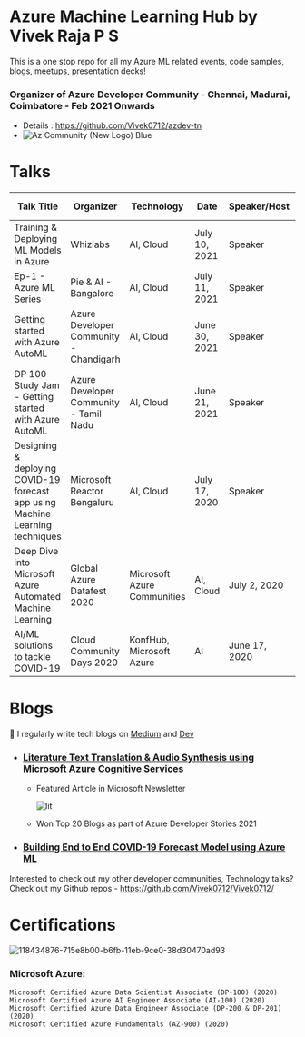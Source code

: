 # Azure Machine Learning Hub by Vivek Raja P S

This is a one stop repo for all my Azure ML related events, code samples, blogs, meetups, presentation decks!
### Organizer of Azure Developer Community - Chennai, Madurai, Coimbatore - Feb 2021 Onwards
- Details : https://github.com/Vivek0712/azdev-tn
- ![Az Community (New Logo) Blue](https://user-images.githubusercontent.com/25385071/118434648-0745e600-b6fb-11eb-8a78-15a97d9443e6.jpg)

# Talks

| Talk Title                                                  | Organizer                              | Technology            | Date          | Speaker/Host  | Event Link                                                                           | Resources                                                                                                                        |
|-------------------------------------------------------------|----------------------------------------|-----------------------|---------------|---------------|--------------------------------------------------------------------------------------|----------------------------------------------------------------------------------------------------------------------------------|
| Training & Deploying ML Models in Azure                               | Whizlabs                               | AI, Cloud             | July 10, 2021 | Speaker       | [RSVP](https://us06web.zoom.us/webinar/register/8116254766587/WN_rp9J_JliT8qg9SQ6jcAPKA)                                                                            | [Git Repo](https://github.com/Vivek0712/azuremlhub)                                                                                                                                |
| Ep-1 - Azure ML Series                                      | Pie & AI - Bangalore                   | AI, Cloud             | July 11, 2021 | Speaker       | [RSVP](https://www.eventbrite.com/e/pie-ai-bangalore-azure-machine-learning-series-tickets-162466444509)                                                                            | [Git Repo](https://github.com/Vivek0712/azuremlhub)                                                                                                                                 
| Getting started with Azure AutoML                           | Azure Developer Community - Chandigarh | AI, Cloud             | June 30, 2021 | Speaker       | [Meetup](https://t.co/KyWiSdJI4H?amp=1)                                             | [Deck](https://github.com/Vivek0712/Vivek0712/blob/main/Meetups/Decks/june11-automl%20copy.pptx)                                 || Getting started with Azure AutoML                           | Azure Developer Community - Chandigarh | AI, Cloud             | June 30, 2021 | Speaker       | [Meetup](https://t.co/KyWiSdJI4H?amp=1)                                             | [Deck](https://github.com/Vivek0712/Vivek0712/blob/main/Meetups/Decks/june11-automl%20copy.pptx)                                 |
| DP 100 Study Jam - Getting started with Azure AutoML        | Azure Developer Community - Tamil Nadu | AI, Cloud             | June 21, 2021 | Speaker       | [Meetup](https://www.meetup.com/azure-developer-community-chennai/events/278442346/) | [Deck](https://github.com/Vivek0712/Vivek0712/blob/main/Meetups/Decks/june11-automl%20copy.pptx)                                 |
| Designing & deploying COVID-19 forecast app using Machine Learning techniques         | Microsoft Reactor Bengaluru | AI, Cloud                   | July 17, 2020 | Speaker                  | [Meetup](https://lnkd.in/gY2gfsy)                           | [Blog](https://vivekraja98.medium.com/building-end-to-end-covid-19-forecast-model-using-azure-ml-16da338864b3)      |
| Deep Dive into Microsoft Azure Automated Machine Learning | Global Azure Datafest 2020             | Microsoft Azure Communities       | AI, Cloud        | July 2, 2020  | [Event](https://lnkd.in/dC-XaPV) | -                                                                                                                                          |
| AI/ML solutions to tackle COVID-19                        | Cloud Community Days 2020              | KonfHub, Microsoft Azure          | AI               | June 17, 2020 | [Event](http://konf.me/ccdays)   | -      


# Blogs

📝 I regularly write tech blogs on [Medium](https://vivekraja98.medium.com) and [Dev](https://dev.to/vivek0712/)

- ### [Literature Text Translation & Audio Synthesis using Microsoft Azure Cognitive Services](https://vivekraja98.medium.com/literature-text-translation-audio-synthesis-using-microsoft-azure-cognitive-services-5e35add0c79e?source=rss-ace75bb733bf------2)
  - Featured Article in Microsoft Newsletter
       
       ![lit](https://user-images.githubusercontent.com/25385071/124182534-999c2080-dad4-11eb-9bb5-4af14c5fd497.png)
  - Won Top 20 Blogs as part of Azure Developer Stories 2021

- ### [Building End to End COVID-19 Forecast Model using Azure ML](https://vivekraja98.medium.com/building-end-to-end-covid-19-forecast-model-using-azure-ml-16da338864b3)

Interested to check out my other developer communities, Technology talks?
Check out my Github repos -  https://github.com/Vivek0712/Vivek0712/

# Certifications
![118434876-715e8b00-b6fb-11eb-9ce0-38d30470ad93](https://user-images.githubusercontent.com/25385071/124273886-38209400-db5e-11eb-9fdc-0b62b3b6b6d0.png)

### Microsoft Azure:

    Microsoft Certified Azure Data Scientist Associate (DP-100) (2020)
    Microsoft Certified Azure AI Engineer Associate (AI-100) (2020)
    Microsoft Certified Azure Data Engineer Associate (DP-200 & DP-201) (2020)
    Microsoft Certified Azure Fundamentals (AZ-900) (2020)

